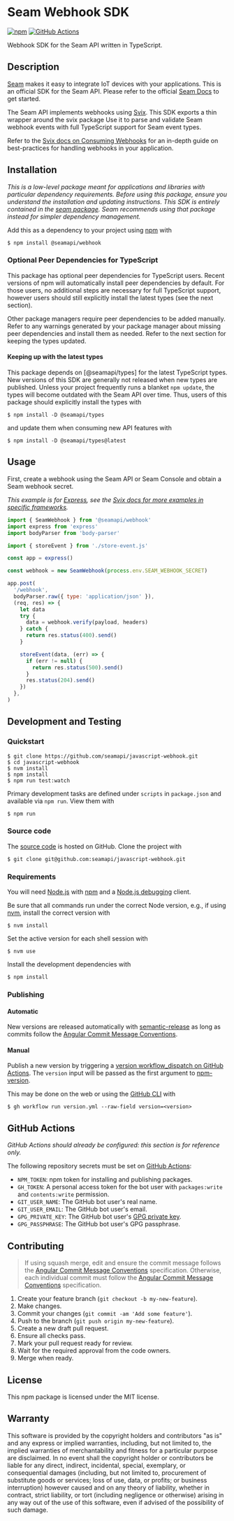 # Seam Webhook SDK

[![npm](https://img.shields.io/npm/v/@seamapi/webhook.svg)](https://www.npmjs.com/package/@seamapi/webhook)
[![GitHub Actions](https://github.com/seamapi/javascript-webhook/actions/workflows/check.yml/badge.svg)](https://github.com/seamapi/javascript-webhook/actions/workflows/check.yml)

Webhook SDK for the Seam API written in TypeScript.

## Description

[Seam] makes it easy to integrate IoT devices with your applications.
This is an official SDK for the Seam API.
Please refer to the official [Seam Docs] to get started.

The Seam API implements webhooks using [Svix].
This SDK exports a thin wrapper around the svix package
Use it to parse and validate Seam webhook events
with full TypeScript support for Seam event types.

Refer to the [Svix docs on Consuming Webhooks] for
an in-depth guide on best-practices for handling webhooks
in your application.

[Seam]: https://www.seam.co/
[Seam Docs]: https://docs.seam.co/latest/
[Svix]: https://www.svix.com/
[Svix docs on Consuming Webhooks]: https://docs.svix.com/receiving/introduction

## Installation

_This is a low-level package meant for applications and libraries with particular dependency requirements.
Before using this package, ensure you understand the installation and updating instructions.
This SDK is entirely contained in the [seam package]. Seam recommends using that package instead
for simpler dependency management._

Add this as a dependency to your project using [npm] with

```
$ npm install @seamapi/webhook
```

[npm]: https://www.npmjs.com/
[seam package]: https://www.npmjs.com/package/seam

### Optional Peer Dependencies for TypeScript

This package has optional peer dependencies for TypeScript users.
Recent versions of npm will automatically install peer dependencies by default.
For those users, no additional steps are necessary for full TypeScript support,
however users should still explicitly install the latest types (see the next section).

Other package managers require peer dependencies to be added manually.
Refer to any warnings generated by your package manager
about missing peer dependencies and install them as needed.
Refer to the next section for keeping the types updated.

#### Keeping up with the latest types

This package depends on [@seamapi/types] for the latest TypeScript types.
New versions of this SDK are generally not released when new types are published.
Unless your project frequently runs a blanket `npm update`,
the types will become outdated with the Seam API over time.
Thus, users of this package should explicitly install the types with

```
$ npm install -D @seamapi/types
```

and update them when consuming new API features with

```
$ npm install -D @seamapi/types@latest
```

## Usage

First, create a webhook using the Seam API or Seam Console
and obtain a Seam webhook secret.

_This example is for [Express], see the [Svix docs for more examples in specific frameworks](https://docs.svix.com/receiving/verifying-payloads/how)._

```js
import { SeamWebhook } from '@seamapi/webhook'
import express from 'express'
import bodyParser from 'body-parser'

import { storeEvent } from './store-event.js'

const app = express()

const webhook = new SeamWebhook(process.env.SEAM_WEBHOOK_SECRET)

app.post(
  '/webhook',
  bodyParser.raw({ type: 'application/json' }),
  (req, res) => {
    let data
    try {
      data = webhook.verify(payload, headers)
    } catch {
      return res.status(400).send()
    }

    storeEvent(data, (err) => {
      if (err != null) {
        return res.status(500).send()
      }
      res.status(204).send()
    })
  },
)
```

[Express]: https://expressjs.com/

## Development and Testing

### Quickstart

```
$ git clone https://github.com/seamapi/javascript-webhook.git
$ cd javascript-webhook
$ nvm install
$ npm install
$ npm run test:watch
```

Primary development tasks are defined under `scripts` in `package.json`
and available via `npm run`.
View them with

```
$ npm run
```

### Source code

The [source code] is hosted on GitHub.
Clone the project with

```
$ git clone git@github.com:seamapi/javascript-webhook.git
```

[source code]: https://github.com/seamapi/javascript-webhook

### Requirements

You will need [Node.js] with [npm] and a [Node.js debugging] client.

Be sure that all commands run under the correct Node version, e.g.,
if using [nvm], install the correct version with

```
$ nvm install
```

Set the active version for each shell session with

```
$ nvm use
```

Install the development dependencies with

```
$ npm install
```

[Node.js]: https://nodejs.org/
[Node.js debugging]: https://nodejs.org/en/docs/guides/debugging-getting-started/
[npm]: https://www.npmjs.com/
[nvm]: https://github.com/creationix/nvm

### Publishing

#### Automatic

New versions are released automatically with [semantic-release]
as long as commits follow the [Angular Commit Message Conventions].

[Angular Commit Message Conventions]: https://semantic-release.gitbook.io/semantic-release/#commit-message-format
[semantic-release]: https://semantic-release.gitbook.io/

#### Manual

Publish a new version by triggering a [version workflow_dispatch on GitHub Actions].
The `version` input will be passed as the first argument to [npm-version].

This may be done on the web or using the [GitHub CLI] with

```
$ gh workflow run version.yml --raw-field version=<version>
```

[GitHub CLI]: https://cli.github.com/
[npm-version]: https://docs.npmjs.com/cli/version
[version workflow_dispatch on GitHub Actions]: https://github.com/seamapi/javascript-webhook/actions?query=workflow%3Aversion

## GitHub Actions

_GitHub Actions should already be configured: this section is for reference only._

The following repository secrets must be set on [GitHub Actions]:

- `NPM_TOKEN`: npm token for installing and publishing packages.
- `GH_TOKEN`: A personal access token for the bot user with
  `packages:write` and `contents:write` permission.
- `GIT_USER_NAME`: The GitHub bot user's real name.
- `GIT_USER_EMAIL`: The GitHub bot user's email.
- `GPG_PRIVATE_KEY`: The GitHub bot user's [GPG private key].
- `GPG_PASSPHRASE`: The GitHub bot user's GPG passphrase.

[GitHub Actions]: https://github.com/features/actions
[GPG private key]: https://github.com/marketplace/actions/import-gpg#prerequisites

## Contributing

> If using squash merge, edit and ensure the commit message follows the [Angular Commit Message Conventions] specification.
> Otherwise, each individual commit must follow the [Angular Commit Message Conventions] specification.

1. Create your feature branch (`git checkout -b my-new-feature`).
2. Make changes.
3. Commit your changes (`git commit -am 'Add some feature'`).
4. Push to the branch (`git push origin my-new-feature`).
5. Create a new draft pull request.
6. Ensure all checks pass.
7. Mark your pull request ready for review.
8. Wait for the required approval from the code owners.
9. Merge when ready.

[Angular Commit Message Conventions]: https://semantic-release.gitbook.io/semantic-release/#commit-message-format

## License

This npm package is licensed under the MIT license.

## Warranty

This software is provided by the copyright holders and contributors "as is" and
any express or implied warranties, including, but not limited to, the implied
warranties of merchantability and fitness for a particular purpose are
disclaimed. In no event shall the copyright holder or contributors be liable for
any direct, indirect, incidental, special, exemplary, or consequential damages
(including, but not limited to, procurement of substitute goods or services;
loss of use, data, or profits; or business interruption) however caused and on
any theory of liability, whether in contract, strict liability, or tort
(including negligence or otherwise) arising in any way out of the use of this
software, even if advised of the possibility of such damage.
